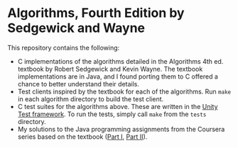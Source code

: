 # Algorithms, Fourth Edition by Sedgewick and Wayne

This repository contains the following:
- C implementations of the algorithms detailed in the Algorithms 4th ed. textbook by Robert Sedgewick and Kevin Wayne. The textbook implementations are in Java, and I found porting them to C offered a chance to better understand their details. 
- Test clients inspired by the textbook for each of the algorithms. Run `make` in each algorithm directory to build the test client.
- C test suites for the algorithms above. These are written in the [Unity Test framework](https://github.com/ThrowTheSwitch/Unity). To run the tests, simply call `make` from the `tests` directory.
- My solutions to the Java programming assignments from the Coursera series based on the textbook ([Part I](https://www.coursera.org/learn/algorithms-part1), [Part II](https://www.coursera.org/learn/algorithms-part2)).
